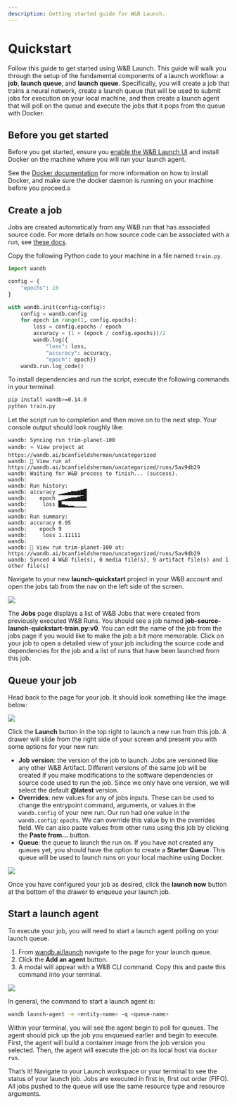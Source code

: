 ```yaml
---
description: Getting started guide for W&B Launch.
---
```


# Quickstart

Follow this guide to get started using W&B Launch. This guide will walk you through the setup of the fundamental components of a launch workflow: a **job**, **launch queue**, and **launch queue**. Specifically, you will create a job that trains a neural network, create a launch queue that will be used to submit jobs for execution on your local machine, and then create a launch agent that will poll on the queue and execute the jobs that it pops from the queue with Docker.
## Before you get started
Before you get started, ensure you [enable the W&B Launch UI](./intro.md#quickstart) and install Docker on the machine where you will run your launch agent.

See the [Docker documentation](https://docs.docker.com/get-docker/) for more information on how to install Docker, and make sure the docker daemon is running on your machine before you proceed.s

## Create a job

Jobs are created automatically from any W&B run that has associated source code. For more details on how source code can be associated with a run, see [these docs](create-job.md).

Copy the following Python code to your machine in a file named `train.py`.

```python
import wandb

config = {
    "epochs": 10
}

with wandb.init(config=config):
    config = wandb.config
    for epoch in range(1, config.epochs):
        loss = config.epochs / epoch
        accuracy = (1 + (epoch / config.epochs))/2
        wandb.log({
            "loss": loss, 
            "accuracy": accuracy, 
            "epoch": epoch})
    wandb.run.log_code()  

```

To install dependencies and run the script, execute the following commands in your terminal:

```bash
pip install wandb>=0.14.0
python train.py
```

Let the script run to completion and then move on to the next step. Your console output should look roughly like:

```
wandb: Syncing run trim-planet-100
wandb: ⭐️ View project at https://wandb.ai/bcanfieldsherman/uncategorized
wandb: 🚀 View run at https://wandb.ai/bcanfieldsherman/uncategorized/runs/5av9db29
wandb: Waiting for W&B process to finish... (success).
wandb: 
wandb: Run history:
wandb: accuracy ▁▂▃▄▅▅▆▇█
wandb:    epoch ▁▂▃▄▅▅▆▇█
wandb:     loss █▄▃▂▂▁▁▁▁
wandb: 
wandb: Run summary:
wandb: accuracy 0.95
wandb:    epoch 9
wandb:     loss 1.11111
wandb: 
wandb: 🚀 View run trim-planet-100 at: https://wandb.ai/bcanfieldsherman/uncategorized/runs/5av9db29
wandb: Synced 4 W&B file(s), 0 media file(s), 9 artifact file(s) and 1 other file(s)
```

Navigate to your new **launch-quickstart** project in your W&B account and open the jobs tab from the nav on the left side of the screen.

![](/images/launch/jobs-tab.png)

The **Jobs** page displays a list of W&B Jobs that were created from previously executed W&B Runs. You should see a job named **job-source-launch-quickstart-train.py:v0**. You can edit the name of the job from the jobs page if you would like to make the job a bit more memorable. Click on your job to open a detailed view of your job including the source code and dependencies for the job and a list of runs that have been launched from this job.

## Queue your job

Head back to the page for your job. It should look something like the image below:

![](/images/launch/simple-job.png)

Click the **Launch** button in the top right to launch a new run from this job. A drawer will slide from the right side of your screen and present you with some options for your new run:

* **Job version**: the version of the job to launch. Jobs are versioned like any other W&B Artifact. Different versions of the same job will be created if you make modifications to the software dependencies or source code used to run the job. Since we only have one version, we will select the default **@latest** version.
* **Overrides**: new values for any of jobs inputs. These can be used to change the entrypoint command, arguments, or values in the `wandb.config` of your new run. Our run had one value in the `wandb.config`: `epochs`. We can override this value by in the overrides field. We can also paste values from other runs using this job by clicking the **Paste from...** button.
* **Queue**: the queue to launch the run on. If you have not created any queues yet, you should have the option to create a **Starter Queue**. This queue will be used to launch runs on your local machine using Docker.

![](/images/launch/starter-launch.gif)

Once you have configured your job as desired, click the **launch now** button at the bottom of the drawer to enqueue your launch job.

## Start a launch agent

To execute your job, you will need to start a launch agent polling on your launch queue.

1. From [wandb.ai/launch](https://wandb.ai/launch) navigate to the page for your launch queue.
2. Click the **Add an agent** button.
3. A modal will appear with a W&B CLI command. Copy this and paste this command into your terminal.

![](/images/launch/activate_starter_queue_agent.png)

In general, the command to start a launch agent is:

```bash
wandb launch-agent -e <entity-name> -q <queue-name>
```

Within your terminal, you will see the agent begin to poll for queues. The agent should pick up the job you enqueued earlier and begin to execute. First, the agent will build a container image from the job version you selected. Then, the agent will execute the job on its local host via `docker run`.

That’s it! Navigate to your Launch workspace or your terminal to see the status of your launch job. Jobs are executed in first in, first out order (FIFO). All jobs pushed to the queue will use the same resource type and resource arguments.
